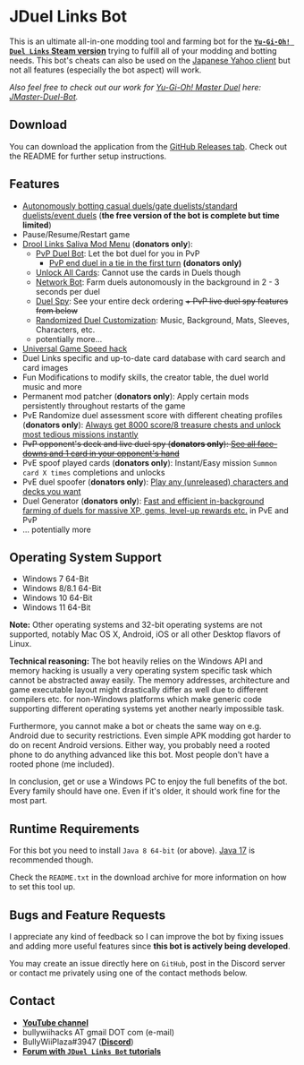 # JDuel Links Bot

This is an ultimate all-in-one modding tool and farming bot for the [**`Yu-Gi-Oh! Duel Links` Steam version**](https://store.steampowered.com/app/601510/YuGiOh_Duel_Links) trying to fulfill all of your modding and botting needs. This bot's cheats can also be used on the [Japanese Yahoo client](https://games.yahoo.co.jp/yugioh/duel_links) but not all features (especially the bot aspect) will work.

*Also feel free to check out our work for [Yu-Gi-Oh! Master Duel](https://store.steampowered.com/app/1449850/YuGiOh_Master_Duel) here: [JMaster-Duel-Bot](../../../JMaster-Duel-Bot).*

## Download

You can download the application from the [GitHub Releases tab](../../releases/latest). Check out the README for further setup instructions.

## Features

- [Autonomously botting casual duels/gate duelists/standard duelists/event duels](https://www.youtube.com/watch?v=1kCY26XukbY) (**the free version of the bot is complete but time limited**)
- Pause/Resume/Restart game
- [Drool Links Saliva Mod Menu](https://www.youtube.com/watch?v=SD3Ca2HwL2s) (**donators only**):
  * [PvP Duel Bot](https://www.youtube.com/watch?v=2j-9CgP1i8Q): Let the bot duel for you in PvP
    * [PvP end duel in a tie in the first turn](https://www.youtube.com/watch?v=0UDbezZA-0M) **(donators only)**
  * [Unlock All Cards](https://www.youtube.com/watch?v=XKKJFMas5Vc): Cannot use the cards in Duels though
  * [Network Bot](https://www.youtube.com/watch?v=C9dwcNx8CnQ): Farm duels autonomously in the background in 2 - 3 seconds per duel
  * [Duel Spy](https://www.youtube.com/watch?v=Q-ThsjYC4P0): See your entire deck ordering ~~+ PvP live duel spy features from below~~
  * [Randomized Duel Customization](https://www.youtube.com/watch?v=HHZTL-FUW_8): Music, Background, Mats, Sleeves, Characters, etc.
  * potentially more...
- [Universal Game Speed hack](https://www.youtube.com/watch?v=07OnsChYHKw)
- Duel Links specific and up-to-date card database with card search and card images
- Fun Modifications to modify skills, the creator table, the duel world music and more
- Permanent mod patcher (**donators only**): Apply certain mods persistently throughout restarts of the game
- PvE Randomize duel assessment score with different cheating profiles (**donators only**): [Always get 8000 score/8 treasure chests and unlock most tedious missions instantly](https://www.youtube.com/watch?v=I8v7qmRXdU8)
- ~~PvP opponent's deck and live duel spy (**donators only**): [See all face-downs and 1 card in your opponent's hand](https://www.youtube.com/watch?v=GlKjA5UyYn8)~~
- PvE spoof played cards (**donators only**): Instant/Easy mission `Summon card X times` completions and unlocks
- PvE duel spoofer (**donators only**): [Play any (unreleased) characters and decks you want](https://www.youtube.com/watch?v=GNz32fDw7gI)
- Duel Generator (**donators only**): [Fast and efficient in-background farming of duels for massive XP, gems, level-up rewards etc.](https://www.youtube.com/watch?v=TV-OYoWOslU) in PvE and PvP
- ... potentially more

## Operating System Support

* Windows 7 64-Bit
* Windows 8/8.1 64-Bit
* Windows 10 64-Bit
* Windows 11 64-Bit

**Note:**
Other operating systems and 32-bit operating systems are not supported, notably Mac OS X, Android, iOS or all other Desktop flavors of Linux.

**Technical reasoning:**
The bot heavily relies on the Windows API and memory hacking is usually a very operating system specific task which cannot be abstracted away easily. The memory addresses, architecture and game executable layout might drastically differ as well due to different compilers etc. for non-Windows platforms which make generic code supporting different operating systems yet another nearly impossible task.

Furthermore, you cannot make a bot or cheats the same way on e.g. Android due to security restrictions. Even simple APK modding got harder to do on recent Android versions. Either way, you probably need a rooted phone to do anything advanced like this bot. Most people don't have a rooted phone (me included).

In conclusion, get or use a Windows PC to enjoy the full benefits of the bot. Every family should have one. Even if it's older, it should work fine for the most part.

## Runtime Requirements

For this bot you need to install `Java 8 64-bit` (or above). [Java 17](https://download.oracle.com/java/17/archive/jdk-17.0.1_windows-x64_bin.exe) is recommended though.

Check the `README.txt` in the download archive for more information on how to set this tool up.

## Bugs and Feature Requests

I appreciate any kind of feedback so I can improve the bot by fixing issues and adding more useful features since **this bot is actively being developed**.

You may create an issue directly here on `GitHub`, post in the Discord server or contact me privately using one of the contact methods below.

## Contact

- [**YouTube channel**](https://www.youtube.com/user/BullyWiiPlaza)
- bullywiihacks AT gmail DOT com (e-mail)
- BullyWiiPlaza#3947 ([**Discord**](https://discordapp.com))
- [**Forum with `JDuel Links Bot` tutorials**](https://bullywiihacks.forumotion.com/f208-)